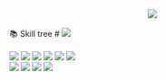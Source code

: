 <div align=center>
<a href="https://hits.seeyoufarm.com"><img src="https://hits.seeyoufarm.com/api/count/incr/badge.svg?url=https%3A%2F%2Fgithub.com%2Fgjbae1212%2Fhit-counter&count_bg=%233CC5F5&title_bg=%239A9A9A&icon=&icon_color=%23E7E7E7&title=hits&edge_flat=false"/></a>
</div>

<div>
  <br/>
  📚 Skill tree
  # <img src="https://img.shields.io/badge/기술명-색상코드?style=flat-square&logo=로고&logoColor=색상"/>
  <br/>
</div>

<div>
  <br/>
  <img src="https://img.shields.io/badge/java-00A98F?style=flat-square&logo=Java&logoColor=white"/>
  <img src="https://img.shields.io/badge/spring-6DB33F?style=flat-square&logo=Spring&logoColor=white"/>
  <img src="https://img.shields.io/badge/springboot-6DB33F?style=flat-square&logo=Spring boot&logoColor=white"/>
  <img src="https://img.shields.io/badge/springsecurity-6DB33F?style=flat-square&logo=Spring security&logoColor=white"/>
  <img src="https://img.shields.io/badge/mysql-4479A1?style=flat-square&logo=MySQL&logoColor=white"/>
  <img src="https://img.shields.io/badge/oracle-F80000?style=flat-square&logo=Oracle&logoColor=white"/>
  
</div>

<div>
  <img src="https://img.shields.io/badge/react-61DAFB?style=flat-square&logo=React&logoColor=white"/>
  <img src="https://img.shields.io/badge/html5-E34F26?style=flat-square&logo=HTML5&logoColor=white"/>
  <img src="https://img.shields.io/badge/css3-1572B6?style=flat-square&logo=CSS3&logoColor=white"/>
  <img src="https://img.shields.io/badge/javascript-F7DF1E?style=flat-square&logo=JavaScript&logoColor=white"/>
</div>
